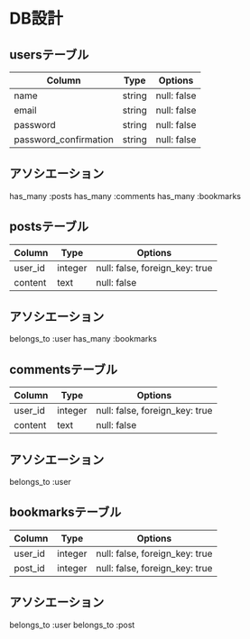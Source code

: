 # DB設計

## usersテーブル
| Column                | Type   | Options     |
| --------------------- | ------ | ----------- |
| name                  | string | null: false |
| email                 | string | null: false |
| password              | string | null: false |
| password_confirmation | string | null: false |
## アソシエーション
has_many :posts
has_many :comments
has_many :bookmarks

## postsテーブル
| Column  | Type    | Options                        |
| ------- | ------- | ------------------------------ |
| user_id | integer | null: false, foreign_key: true |
| content | text    | null: false                    |
## アソシエーション
belongs_to :user
has_many :bookmarks

## commentsテーブル
| Column  | Type    | Options                        |
| ------- | ------- | ------------------------------ |
| user_id | integer | null: false, foreign_key: true |
| content | text    | null: false                    |
## アソシエーション
belongs_to :user

## bookmarksテーブル
| Column  | Type    | Options                        |
| ------- | ------- | ------------------------------ |
| user_id | integer | null: false, foreign_key: true |
| post_id | integer | null: false, foreign_key: true |
## アソシエーション
belongs_to :user
belongs_to :post
